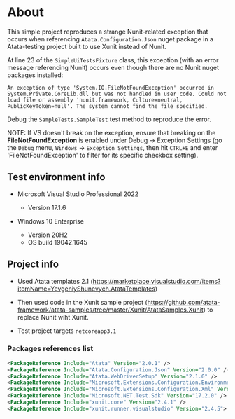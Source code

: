 ﻿# About

This simple project reproduces a strange Nunit-related exception that occurs when referencing `Atata.Configuration.Json` nuget package in a Atata-testing project built to use Xunit instead of Nunit.

At line 23 of the `SimpleUiTestsFixture` class, this exception (with an error message referencing Nunit) occurs even though there are no Nunit nuget packages installed:

```
An exception of type 'System.IO.FileNotFoundException' occurred in System.Private.CoreLib.dll but was not handled in user code. Could not load file or assembly 'nunit.framework, Culture=neutral, PublicKeyToken=null'. The system cannot find the file specified.
```

Debug the `SampleTests.SampleTest` test method to reproduce the error.

NOTE: If VS doesn't break on the exception, ensure that breaking on the **FileNotFoundException** is enabled under Debug -> Exception Settings (go the `Debug` menu, `Windows` -> `Exception Settings`, then hit `CTRL+E` and enter 'FileNotFoundException' to filter for its specific checkbox setting).

## Test environment info

- Microsoft Visual Studio Professional 2022
	* Version 17.1.6

- Windows 10 Enterprise
	* Version	20H2
	* OS build	19042.1645

## Project info

- Used Atata templates 2.1 (https://marketplace.visualstudio.com/items?itemName=YevgeniyShunevych.AtataTemplates) 

- Then used code in the Xunit sample project (https://github.com/atata-framework/atata-samples/tree/master/Xunit/AtataSamples.Xunit) to replace Nunit wiht Xunit.

- Test project targets `netcoreapp3.1`

### Packages references list

```XML
<PackageReference Include="Atata" Version="2.0.1" />
<PackageReference Include="Atata.Configuration.Json" Version="2.0.0" />
<PackageReference Include="Atata.WebDriverSetup" Version="2.1.0" />
<PackageReference Include="Microsoft.Extensions.Configuration.EnvironmentVariables" Version="3.1.25" />
<PackageReference Include="Microsoft.Extensions.Configuration.Xml" Version="3.1.25" />
<PackageReference Include="Microsoft.NET.Test.Sdk" Version="17.2.0" />
<PackageReference Include="xunit.core" Version="2.4.1" />
<PackageReference Include="xunit.runner.visualstudio" Version="2.4.5">
```